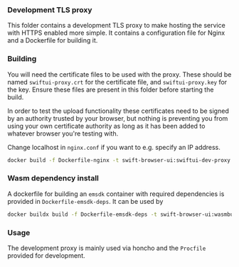 ### Development TLS proxy
This folder contains a development TLS proxy to make hosting the service
with HTTPS enabled more simple. It contains a configuration file for
Nginx and a Dockerfile for building it.

### Building
You will need the certificate files to be used with the proxy. These
should be named `swiftui-proxy.crt` for the certificate file, and
`swiftui-proxy.key` for the key. Ensure these files are present in
this folder before starting the build.

In order to test the upload functionality these certificates need
to be signed by an authority trusted by your browser, but nothing
is preventing you from using your own certificate authority as
long as it has been added to whatever browser you're testing with.

Change localhost in `nginx.conf` if you want to e.g. specify an IP
address.

```bash
docker build -f Dockerfile-nginx -t swift-browser-ui:swiftui-dev-proxy .
```

### Wasm dependency install
A dockerfile for building an `emsdk` container with required dependencies
is provided in `Dockerfile-emsdk-deps`. It can be used by

```bash
docker buildx build -f Dockerfile-emsdk-deps -t swift-browser-ui:wasmbuilder .
```

### Usage
The development proxy is mainly used via honcho and the `Procfile`
provided for development.
